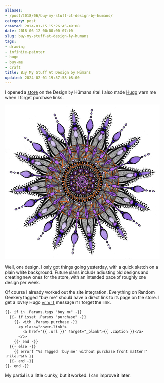 ```yaml
---
aliases:
- /post/2018/06/buy-my-stuff-at-design-by-humans/
category: post
created: 2024-01-15 15:26:45-08:00
date: 2018-06-12 00:00:00-07:00
slug: buy-my-stuff-at-design-by-humans
tags:
- drawing
- infinite-painter
- hugo
- buy-me
- craft
title: Buy My Stuff At Design by Hümans
updated: 2024-02-01 19:57:58-08:00
---
```


I opened a [store](https://www.designbyhumans.com/shop/randomgeek/) on the Design by Hümans site! I also made [Hugo](../../../card/Hugo.md)  warn me when I forget purchase links.

![attachments/img/2018/cover-2018-06-12.png](../../../attachments/img/2018/cover-2018-06-12.png)

Well, one design. I only got things going yesterday, with a quick sketch on a plain white background. Future plans include adjusting old designs and creating new ones for the store, with an intended pace of roughly one design per week.

Of course I already worked out the site integration. Everything on Random Geekery tagged "buy me" should have a direct link to its page on the store. I get a lovely Hugo [`errorf`](http://gohugo.io/functions/errorf/) message if I forget the link.

````
{{- if in .Params.tags "buy me" -}}
  {{- if isset .Params "purchase" -}}
    {{- with .Params.purchase -}}
      <p class="cover-link">
        <a href="{{ .url }}" target="_blank">{{ .caption }}</a>
      </p>
    {{- end -}}
  {{- else -}}
    {{ errorf "%s Tagged 'buy me' without purchase front matter!" .File.Path }}
  {{- end -}}
{{- end -}}
````

My partial is a little clunky, but it worked. I can improve it later.